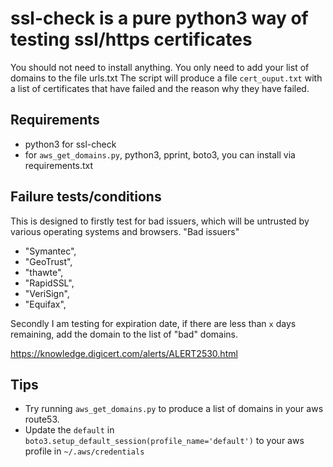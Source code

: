# ssl-check is a pure python3 way of testing ssl/https certificates
You should not need to install anything.
You only need to add your list of domains to the file urls.txt
The script will produce a file `cert_ouput.txt` with a list of certificates that have failed and the reason why they have failed.

## Requirements
* python3 for ssl-check
* for `aws_get_domains.py`, python3, pprint, boto3, you can install via requirements.txt


## Failure tests/conditions
This is designed to firstly test for bad issuers, which will be untrusted by various operating systems and browsers.
"Bad issuers"
* "Symantec",
* "GeoTrust",
* "thawte",
* "RapidSSL",
* "VeriSign",
* "Equifax",

Secondly I am testing for expiration date, if there are less than `x` days remaining, add the domain to the list of "bad" domains.

https://knowledge.digicert.com/alerts/ALERT2530.html

## Tips
* Try running `aws_get_domains.py` to produce a list of domains in your aws route53.
* Update the `default` in `boto3.setup_default_session(profile_name='default')` to your aws profile in `~/.aws/credentials`

